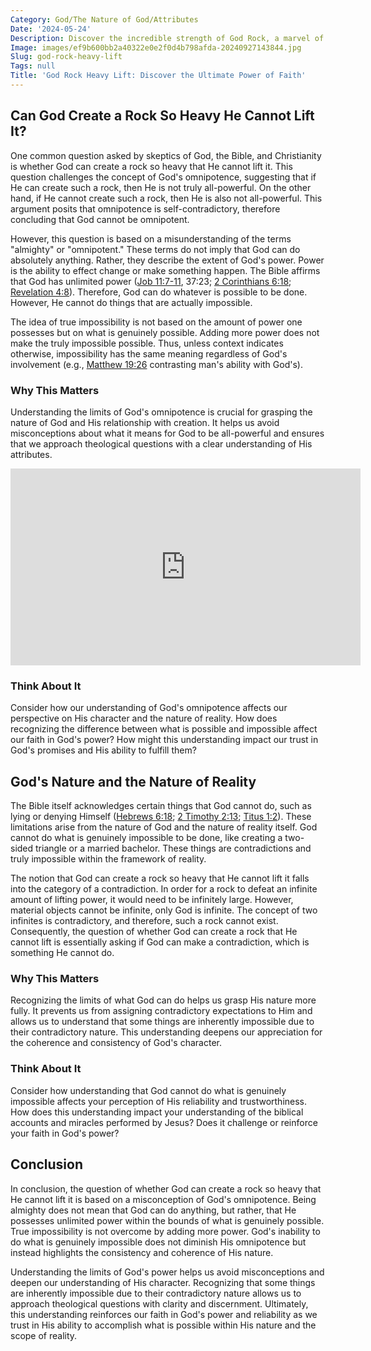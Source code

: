 ```yaml
---
Category: God/The Nature of God/Attributes
Date: '2024-05-24'
Description: Discover the incredible strength of God Rock, a marvel of nature that defies expectations with its heavy lift. Explore the geological wonder and learn about the unique properties that make it a fascinating subject of study.
Image: images/ef9b600bb2a40322e0e2f0d4b798afda-20240927143844.jpg
Slug: god-rock-heavy-lift
Tags: null
Title: 'God Rock Heavy Lift: Discover the Ultimate Power of Faith'
---
```


## Can God Create a Rock So Heavy He Cannot Lift It?

One common question asked by skeptics of God, the Bible, and Christianity is whether God can create a rock so heavy that He cannot lift it. This question challenges the concept of God's omnipotence, suggesting that if He can create such a rock, then He is not truly all-powerful. On the other hand, if He cannot create such a rock, then He is also not all-powerful. This argument posits that omnipotence is self-contradictory, therefore concluding that God cannot be omnipotent. 

However, this question is based on a misunderstanding of the terms "almighty" or "omnipotent." These terms do not imply that God can do absolutely anything. Rather, they describe the extent of God's power. Power is the ability to effect change or make something happen. The Bible affirms that God has unlimited power ([Job 11:7-11](https://www.bibleref.com/Job/11/Job-11-7.html), 37:23; [2 Corinthians 6:18](https://www.bibleref.com/2-Corinthians/6/2-Corinthians-6-18.html); [Revelation 4:8](https://www.bibleref.com/Revelation/4/Revelation-4-8.html)). Therefore, God can do whatever is possible to be done. However, He cannot do things that are actually impossible.

The idea of true impossibility is not based on the amount of power one possesses but on what is genuinely possible. Adding more power does not make the truly impossible possible. Thus, unless context indicates otherwise, impossibility has the same meaning regardless of God's involvement (e.g., [Matthew 19:26](https://www.bibleref.com/Matthew/19/Matthew-19-26.html) contrasting man's ability with God's).

### Why This Matters

Understanding the limits of God's omnipotence is crucial for grasping the nature of God and His relationship with creation. It helps us avoid misconceptions about what it means for God to be all-powerful and ensures that we approach theological questions with a clear understanding of His attributes.


<iframe width="560" height="315" src="https://www.youtube.com/embed/LcJkyarOQCk" frameborder="0" allow="autoplay; encrypted-media" allowfullscreen></iframe>


### Think About It

Consider how our understanding of God's omnipotence affects our perspective on His character and the nature of reality. How does recognizing the difference between what is possible and impossible affect our faith in God's power? How might this understanding impact our trust in God's promises and His ability to fulfill them?

## God's Nature and the Nature of Reality

The Bible itself acknowledges certain things that God cannot do, such as lying or denying Himself ([Hebrews 6:18](https://www.bibleref.com/Hebrews/6/Hebrews-6-18.html); [2 Timothy 2:13](https://www.bibleref.com/2-Timothy/2/2-Timothy-2-13.html); [Titus 1:2](https://www.bibleref.com/Titus/1/Titus-1-2.html)). These limitations arise from the nature of God and the nature of reality itself. God cannot do what is genuinely impossible to be done, like creating a two-sided triangle or a married bachelor. These things are contradictions and truly impossible within the framework of reality.

The notion that God can create a rock so heavy that He cannot lift it falls into the category of a contradiction. In order for a rock to defeat an infinite amount of lifting power, it would need to be infinitely large. However, material objects cannot be infinite, only God is infinite. The concept of two infinites is contradictory, and therefore, such a rock cannot exist. Consequently, the question of whether God can create a rock that He cannot lift is essentially asking if God can make a contradiction, which is something He cannot do.

### Why This Matters

Recognizing the limits of what God can do helps us grasp His nature more fully. It prevents us from assigning contradictory expectations to Him and allows us to understand that some things are inherently impossible due to their contradictory nature. This understanding deepens our appreciation for the coherence and consistency of God's character.

### Think About It

Consider how understanding that God cannot do what is genuinely impossible affects your perception of His reliability and trustworthiness. How does this understanding impact your understanding of the biblical accounts and miracles performed by Jesus? Does it challenge or reinforce your faith in God's power?

## Conclusion

In conclusion, the question of whether God can create a rock so heavy that He cannot lift it is based on a misconception of God's omnipotence. Being almighty does not mean that God can do anything, but rather, that He possesses unlimited power within the bounds of what is genuinely possible. True impossibility is not overcome by adding more power. God's inability to do what is genuinely impossible does not diminish His omnipotence but instead highlights the consistency and coherence of His nature.

Understanding the limits of God's power helps us avoid misconceptions and deepen our understanding of His character. Recognizing that some things are inherently impossible due to their contradictory nature allows us to approach theological questions with clarity and discernment. Ultimately, this understanding reinforces our faith in God's power and reliability as we trust in His ability to accomplish what is possible within His nature and the scope of reality.